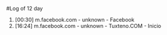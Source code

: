 #Log of 12 day

1. [00:30] m.facebook.com - unknown - Facebook
1. [16:24] m.facebook.com - unknown - Tuxteno.COM - Inicio
